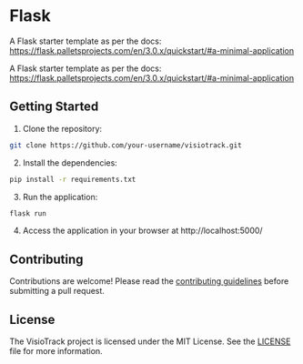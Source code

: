 # Flask

A Flask starter template as per the docs: https://flask.palletsprojects.com/en/3.0.x/quickstart/#a-minimal-application

A Flask starter template as per the docs: https://flask.palletsprojects.com/en/3.0.x/quickstart/#a-minimal-application

## Getting Started

1. Clone the repository:

```bash
git clone https://github.com/your-username/visiotrack.git
```

2. Install the dependencies:

```bash
pip install -r requirements.txt
```

3. Run the application:

```bash
flask run
```

4. Access the application in your browser at http://localhost:5000/

## Contributing

Contributions are welcome! Please read the [contributing guidelines](CONTRIBUTING.md) before submitting a pull request.

## License

The VisioTrack project is licensed under the MIT License. See the [LICENSE](LICENSE) file for more information.
